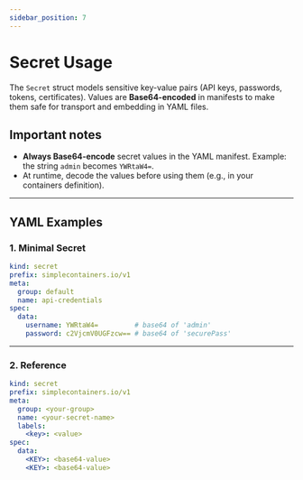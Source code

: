 ```yaml
---
sidebar_position: 7
---
```


# Secret Usage

The `Secret` struct models sensitive key-value pairs (API keys, passwords, tokens, certificates). 
Values are **Base64-encoded** in manifests to make them safe for transport and embedding in YAML files.


## Important notes

* **Always Base64-encode** secret values in the YAML manifest. Example: the string `admin` becomes `YWRtaW4=`.
* At runtime, decode the values before using them (e.g., in your containers definition).

---

## YAML Examples

### 1. Minimal Secret

```yaml
kind: secret
prefix: simplecontainers.io/v1
meta:
  group: default
  name: api-credentials
spec:
  data:
    username: YWRtaW4=         # base64 of 'admin'
    password: c2VjcmV0UGFzcw== # base64 of 'securePass'
```

---

### 2. Reference

```yaml
kind: secret
prefix: simplecontainers.io/v1
meta:
  group: <your-group>
  name: <your-secret-name>
  labels:
    <key>: <value>
spec:
  data:
    <KEY>: <base64-value>
    <KEY>: <base64-value>
```